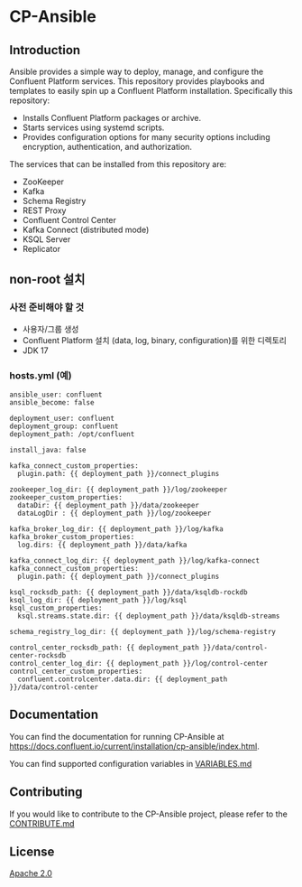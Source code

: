 
# CP-Ansible

## Introduction

Ansible provides a simple way to deploy, manage, and configure the Confluent Platform services. This repository provides playbooks and templates to easily spin up a Confluent Platform installation. Specifically this repository:

* Installs Confluent Platform packages or archive.
* Starts services using systemd scripts.
* Provides configuration options for many security options including encryption, authentication, and authorization.

The services that can be installed from this repository are:

* ZooKeeper
* Kafka
* Schema Registry
* REST Proxy
* Confluent Control Center
* Kafka Connect (distributed mode)
* KSQL Server
* Replicator


## non-root 설치

### 사전 준비해야 할 것
- 사용자/그룹 생성
- Confluent Platform 설치 (data, log, binary, configuration)를 위한 디렉토리
- JDK 17 

### hosts.yml (예)
```
ansible_user: confluent
ansible_become: false

deployment_user: confluent
deployment_group: confluent
deployment_path: /opt/confluent

install_java: false

kafka_connect_custom_properties:
  plugin.path: {{ deployment_path }}/connect_plugins

zookeeper_log_dir: {{ deployment_path }}/log/zookeeper
zookeeper_custom_properties:
  dataDir: {{ deployment_path }}/data/zookeeper
  dataLogDir : {{ deployment_path }}/log/zookeeper

kafka_broker_log_dir: {{ deployment_path }}/log/kafka
kafka_broker_custom_properties:
  log.dirs: {{ deployment_path }}/data/kafka

kafka_connect_log_dir: {{ deployment_path }}/log/kafka-connect
kafka_connect_custom_properties:
  plugin.path: {{ deployment_path }}/connect_plugins

ksql_rocksdb_path: {{ deployment_path }}/data/ksqldb-rockdb
ksql_log_dir: {{ deployment_path }}/log/ksql
ksql_custom_properties:
  ksql.streams.state.dir: {{ deployment_path }}/data/ksqldb-streams

schema_registry_log_dir: {{ deployment_path }}/log/schema-registry

control_center_rocksdb_path: {{ deployment_path }}/data/control-center-rocksdb
control_center_log_dir: {{ deployment_path }}/log/control-center
control_center_custom_properties:
  confluent.controlcenter.data.dir: {{ deployment_path }}/data/control-center
```

## Documentation

You can find the documentation for running CP-Ansible at https://docs.confluent.io/current/installation/cp-ansible/index.html.

You can find supported configuration variables in [VARIABLES.md](docs/VARIABLES.md)

## Contributing

If you would like to contribute to the CP-Ansible project, please refer to the [CONTRIBUTE.md](docs/CONTRIBUTING.md)


## License

[Apache 2.0](docs/LICENSE.md)
